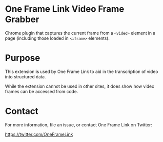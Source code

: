 # One Frame Link Video Frame Grabber

Chrome plugin that captures the current frame from a `<video>` element in a page (including those
loaded in `<iframe>` elements).

# Purpose

This extension is used by One Frame Link to aid in the transcription of video into structured data.

While the extension cannot be used in other sites, it does show how video frames can be accessed from code. 

# Contact

For more information, file an issue, or contact One Frame Link on Twitter:

https://twitter.com/OneFrameLink